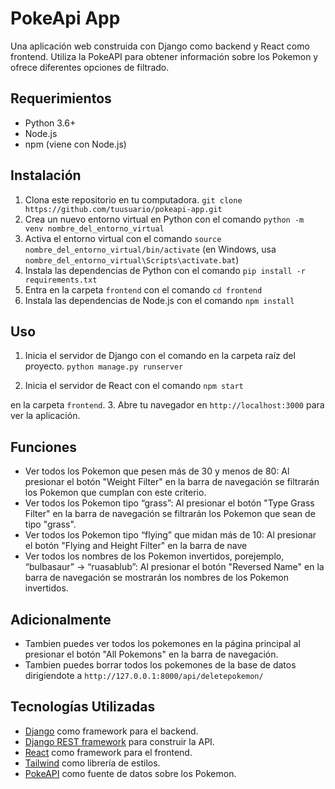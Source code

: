 # PokeApi App

Una aplicación web construida con Django como backend y React como frontend. Utiliza la PokeAPI para obtener información sobre los Pokemon y ofrece diferentes opciones de filtrado.

## Requerimientos
- Python 3.6+
- Node.js
- npm (viene con Node.js)

## Instalación
1. Clona este repositorio en tu computadora.
``` git clone https://github.com/tuusuario/pokeapi-app.git ```
2. Crea un nuevo entorno virtual en Python con el comando 
``` python -m venv nombre_del_entorno_virtual ```
3. Activa el entorno virtual con el comando 
``` source nombre_del_entorno_virtual/bin/activate ```
(en Windows, usa `nombre_del_entorno_virtual\Scripts\activate.bat`)
4. Instala las dependencias de Python con el comando 
``` pip install -r requirements.txt ```
5. Entra en la carpeta `frontend` con el comando 
``` cd frontend ```
6. Instala las dependencias de Node.js con el comando 
``` npm install ```

## Uso
1. Inicia el servidor de Django con el comando en la carpeta raíz del proyecto.
``` python manage.py runserver ```

2. Inicia el servidor de React con el comando 
``` npm start ```

en la carpeta `frontend`.
3. Abre tu navegador en `http://localhost:3000` para ver la aplicación.

## Funciones
- Ver todos los Pokemon que pesen más de 30 y menos de 80: Al presionar el botón "Weight Filter" en la barra de navegación se filtrarán los Pokemon que cumplan con este criterio.
- Ver todos los Pokemon tipo “grass”: Al presionar el botón "Type Grass Filter" en la barra de navegación se filtrarán los Pokemon que sean de tipo "grass".
- Ver todos los Pokemon tipo “flying” que midan más de 10: Al presionar el botón "Flying and Height Filter" en la barra de nave
- Ver todos los nombres de los Pokemon invertidos, porejemplo, “bulbasaur” → “ruasablub”: Al presionar el botón "Reversed Name" en la barra de navegación se mostrarán los nombres de los Pokemon invertidos.

## Adicionalmente
- Tambien puedes ver todos los pokemones en la página principal al presionar el botón "All Pokemons" en la barra de navegación.
- Tambien puedes borrar todos los pokemones de la base de datos dirigiendote a  `http://127.0.0.1:8000/api/deletepokemon/`

## Tecnologías Utilizadas
- [Django](https://www.djangoproject.com/) como framework para el backend.
- [Django REST framework](https://www.django-rest-framework.org/) para construir la API.
- [React](https://reactjs.org/) como framework para el frontend.
- [Tailwind](https://tailwindcss.com/) como librería de estilos.
- [PokeAPI](https://pokeapi.co/) como fuente de datos sobre los Pokemon.
